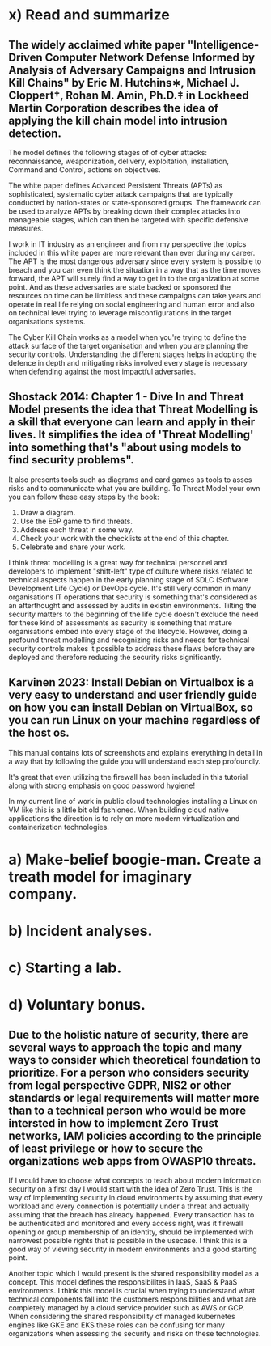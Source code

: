 # x) Read and summarize

## The widely acclaimed white paper "Intelligence-Driven Computer Network Defense Informed by Analysis of Adversary Campaigns and Intrusion Kill Chains" by Eric M. Hutchins∗, Michael J. Cloppert†, Rohan M. Amin, Ph.D.‡ in Lockheed Martin Corporation describes the idea of applying the kill chain model into intrusion detection. 

The model defines the following stages of of cyber attacks: reconnaissance, weaponization, delivery, exploitation, installation, Command and Control, actions on objectives.

The white paper defines Advanced Persistent Threats (APTs) as sophisticated, systematic cyber attack campaigns that are typically conducted by nation-states or state-sponsored groups. The framework can be used to analyze APTs by breaking down their complex attacks into manageable stages, which can then be targeted with specific defensive measures.

I work in IT industry as an engineer and from my perspective the topics included in this white paper are more relevant than ever during my career. The APT is the most dangerous adversary since every system is possible to breach and you can even think the situation in a way that as the time moves forward, the APT will surely find a way to get in to the organization at some point. And as these adversaries are state backed or sponsored the resources on time can be limitless and these campaigns can take years and operate in real life relying on social engineering and human error and also on technical level trying to leverage misconfigurations in the target organisations systems. 

The Cyber Kill Chain works as a model when you're trying to define the attack surface of the target organisation and when you are planning the security controls. Understanding the different stages helps in adopting the defence in depth and mitigating risks involved every stage is necessary when defending against the most impactful adversaries. 

## Shostack 2014: Chapter 1 - Dive In and Threat Model presents the idea that Threat Modelling is a skill that everyone can learn and apply in their lives. It simplifies the idea of 'Threat Modelling' into something that's "about using models to find security problems".

It also presents tools such as diagrams and card games as tools to asses risks and to communicate what you are building. To Threat Model your own you can follow these easy steps by the book:

1. Draw a diagram.
2. Use the EoP game to find threats.
3. Address each threat in some way.
4. Check your work with the checklists at the end of this chapter.
5. Celebrate and share your work.

I think threat modelling is a great way for technical personnel and developers to implement "shift-left" type of culture where risks related to technical aspects happen in the early planning stage of SDLC (Software Development Life Cycle) or DevOps cycle. It's still very common in many organisations IT operations that security is something that's considered as an afterthought and assessed by audits in existin environments. Tilting the security matters to the beginning of the life cycle doesn't exclude the need for these kind of assessments as security is something that mature organisations embed into every stage of the lifecycle. However, doing a profound threat modelling and recognizing risks and needs for technical security controls makes it possible to address these flaws before they are deployed and therefore reducing the security risks significantly. 

## Karvinen 2023: Install Debian on Virtualbox is a very easy to understand and user friendly guide on how you can install Debian on VirtualBox, so you can run Linux on your machine regardless of the host os. 

This manual contains lots of screenshots and explains everything in detail in a way that by following the guide you will understand each step profoundly. 

It's great that even utilizing the firewall has been included in this tutorial along with strong emphasis on good password hygiene!

In my current line of work in public cloud technologies installing a Linux on VM like this is a little bit old fashioned. When building cloud native applications the direction is to rely on more modern virtualization and containerization technologies.
 
# a) Make-belief boogie-man. Create a treath model for imaginary company.
# b) Incident analyses. 
# c) Starting a lab.

# d) Voluntary bonus.

## Due to the holistic nature of security, there are several ways to approach the topic and many ways to consider which theoretical foundation to prioritize. For a person who considers security from legal perspective GDPR, NIS2 or other standards or legal requirements will matter more than to a technical person who would be more intersted in how to implement Zero Trust networks, IAM policies according to the principle of least privilege or how to secure the organizations web apps from OWASP10 threats. 

If I would have to choose what concepts to teach about modern information security on a first day I would start with the idea of Zero Trust. This is the way of implementing security in cloud environments by assuming that every workload and every connection is potentially under a threat and actually assuming that the breach has already happened. Every transaction has to be authenticated and monitored and every access right, was it firewall opening or group membership of an identity, should be implemented with narrowest possible rights that is possible in the usecase. I think this is a good way of viewing security in modern environments and a good starting point.

Another topic which I would present is the shared responsibility model as a concept. This model defines the responsibilites in IaaS, SaaS & PaaS environments. I think this model is crucial when trying to understand what technical components fall into the customers responsibilities and what are completely managed by a cloud service provider such as AWS or GCP. When considering the shared responsibility of managed kubernetes engines like GKE and EKS these roles can be confusing for many organizations when assessing the security and risks on these technologies. 



